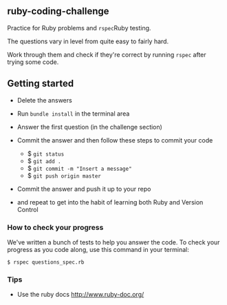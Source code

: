 ## ruby-coding-challenge

Practice for Ruby problems and `rspec`Ruby testing.

The questions vary in level from quite easy to fairly hard.

Work through them and check if they're correct by running `rspec` after trying some code.

## Getting started
* Delete the answers
* Run `bundle install` in the terminal area
* Answer the first question (in the challenge section)
* Commit the answer and then follow these steps to commit your code
  * $ `git status`
  * $ `git add .`
  * $ `git commit -m "Insert a message"`
  * $ `git push origin master`

* Commit the answer and push it up to your repo
* and repeat to get into the habit of learning both Ruby and Version Control


### How to check your progress

We've written a bunch of tests to help you answer the code. To check your progress as you code along, use this command in your terminal:

~~~
$ rspec questions_spec.rb
~~~


### Tips
* Use the ruby docs http://www.ruby-doc.org/
